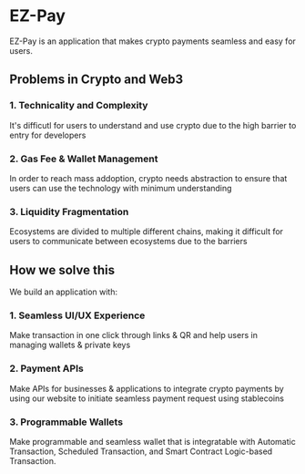 # EZ-Pay
EZ-Pay is an application that makes crypto payments seamless and easy for users.

## Problems in Crypto and Web3

### 1. Technicality and Complexity
It's difficutl for users to understand and use crypto due to the high barrier to entry for developers

### 2. Gas Fee & Wallet Management
In order to reach mass addoption, crypto needs abstraction to ensure that users can use the technology with minimum understanding

### 3. Liquidity Fragmentation
Ecosystems are divided to multiple different chains, making it difficult for users to communicate between ecosystems due to the barriers

## How we solve this
We build an application with:

### 1. Seamless UI/UX Experience
Make transaction in one click through links & QR and help users in managing wallets & private keys

### 2. Payment APIs
Make APIs for businesses & applications to integrate crypto payments by using our website to initiate seamless payment request using stablecoins

### 3. Programmable Wallets
Make programmable and seamless wallet that is integratable with Automatic Transaction, Scheduled Transaction, and Smart Contract Logic-based Transaction. 